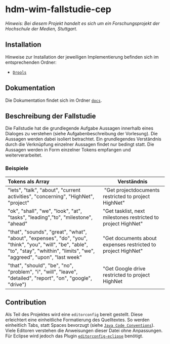 # hdm-wim-fallstudie-cep

*Hinweis: Bei diesem Projekt handelt es sich um ein Forschungsprojekt der Hochschule der Medien, Stuttgart.*


## Installation
Hinweise zur Installation der jeweiligen Implementierung befinden sich im entsprechenden Ordner:
*   [`Drools`](https://github.com/Purii/hdm-wim-fallstudie-cep/tree/master/drools/README.md)

## Dokumentation
Die Dokumentation findet sich im Ordner [`docs`](https://github.com/Purii/hdm-wim-fallstudie-cep/tree/master/docs).


## Beschreibung der Fallstudie
Die Fallstudie hat die grundlegende Aufgabe Aussagen innerhalb eines Dialoges zu verstehen (siehe Aufgabenbeschreibung der Vorlesung). Die Aussagen werden dabei isoliert betrachtet. Ein grundlegendes Verständnis durch die Verknüpfung einzelner Aussagen findet nur bedingt statt.
Die Aussagen werden in Form einzelner Tokens empfangen und weiterverarbeitet.

### Beispiele

| Tokens als Array | Verständnis |
| :------------ | ---------------|
| "lets", "talk", "about", "current activities", "concerning", "HighNet", "project" | "Get projectdocuments restricted to project HighNet" |
| "ok", "shall", "we", "look", "at", "tasks", "leading","to", "milestone", "ahead" | "Get tasklist, next milestones restricted to project HighNet" |
| "that", "sounds", "great", "what", "about", "expenses", "do", "you", "think", "you", "will", "be", "able", "to", "stay", "whithin", "limits", "we", "aggreed", "upon", "last week" | "Get documents about expenses restricted to project HighNet" |
| "that", "should", "be", "no", "problem", "i", "will", "leave", "detailed", "report", "on", "google", "drive") | "Get Google drive restricted to project HighNet |


## Contribution
Als Teil des Projektes wird eine `editorconfig` bereit gestellt. Diese erleichtert eine einheitliche Formatierung des Quelltextes. So werden einheitlich Tabs, statt Spaces bevorzugt (siehe [`Java Code Conventions`](http://www.oracle.com/technetwork/java/javase/documentation/codeconventions-136091.html)). Viele Editoren verstehen die Anweisungen dieser Datei ohne Anpassungen. Für Eclipse wird jedoch das Plugin [`editorconfig-eclipse`](https://marketplace.eclipse.org/content/editorconfig-eclipse) benötigt.
